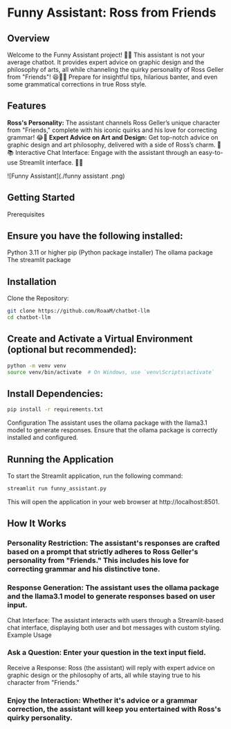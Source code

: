 # Funny Assistant: Ross from Friends
## Overview
Welcome to the Funny Assistant project! 🤖✨ This assistant is not your average chatbot. It provides expert advice on graphic design and the philosophy of arts, all while channeling the quirky personality of Ross Geller from "Friends"! 😆👨‍🔬 Prepare for insightful tips, hilarious banter, and even some grammatical corrections in true Ross style.


## Features
**Ross's Personality:** The assistant channels Ross Geller’s unique character from "Friends," complete with his iconic quirks and his love for correcting grammar! 😂🧐
**Expert Advice on Art and Design:** Get top-notch advice on graphic design and art philosophy, delivered with a side of Ross’s charm. 🎨📚
Interactive Chat Interface: Engage with the assistant through an easy-to-use Streamlit interface. 💬🎉

![Funny Assistant](./funny assistant .png)


## Getting Started
Prerequisites
## Ensure you have the following installed:

Python 3.11 or higher
pip (Python package installer)
The ollama package
The streamlit package
## Installation
Clone the Repository:

```sh
git clone https://github.com/RoaaM/chatbot-llm
cd chatbot-llm
```

## Create and Activate a Virtual Environment (optional but recommended):

```sh
python -m venv venv
source venv/bin/activate  # On Windows, use `venv\Scripts\activate`
```

## Install Dependencies:

```sh
pip install -r requirements.txt
```

Configuration
The assistant uses the ollama package with the llama3.1 model to generate responses. Ensure that the ollama package is correctly installed and configured.

## Running the Application
To start the Streamlit application, run the following command:

```sh
streamlit run funny_assistant.py
```

This will open the application in your web browser at http://localhost:8501.

## How It Works
### Personality Restriction: The assistant's responses are crafted based on a prompt that strictly adheres to Ross Geller's personality from "Friends." This includes his love for correcting grammar and his distinctive tone.
### Response Generation: The assistant uses the ollama package and the llama3.1 model to generate responses based on user input.
Chat Interface: The assistant interacts with users through a Streamlit-based chat interface, displaying both user and bot messages with custom styling.
Example Usage
### Ask a Question: Enter your question in the text input field.
Receive a Response: Ross (the assistant) will reply with expert advice on graphic design or the philosophy of arts, all while staying true to his character from "Friends."
### Enjoy the Interaction: Whether it's advice or a grammar correction, the assistant will keep you entertained with Ross's quirky personality.
